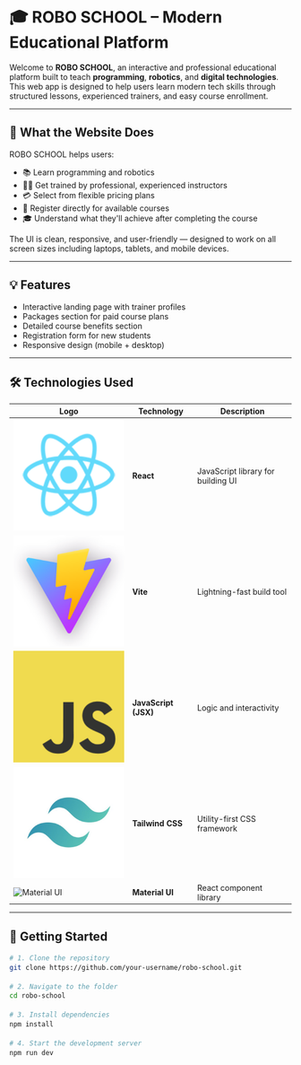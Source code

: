 # 🎓 ROBO SCHOOL – Modern Educational Platform

Welcome to **ROBO SCHOOL**, an interactive and professional educational platform built to teach **programming**, **robotics**, and **digital technologies**. This web app is designed to help users learn modern tech skills through structured lessons, experienced trainers, and easy course enrollment.

---

## 📌 What the Website Does

ROBO SCHOOL helps users:

- 📚 Learn programming and robotics
- 🧑‍🏫 Get trained by professional, experienced instructors
- 💳 Select from flexible pricing plans
- 📝 Register directly for available courses
- 🎓 Understand what they'll achieve after completing the course

The UI is clean, responsive, and user-friendly — designed to work on all screen sizes including laptops, tablets, and mobile devices.

---

## 💡 Features

- Interactive landing page with trainer profiles
- Packages section for paid course plans
- Detailed course benefits section
- Registration form for new students
- Responsive design (mobile + desktop)

---

## 🛠 Technologies Used

| Logo | Technology        | Description                                      |
|------|-------------------|--------------------------------------------------|
| ![React](https://raw.githubusercontent.com/github/explore/main/topics/react/react.png) | **React**            | JavaScript library for building UI             |
| ![Vite](https://raw.githubusercontent.com/github/explore/main/topics/vite/vite.png) | **Vite**             | Lightning-fast build tool                      |
| ![JavaScript](https://raw.githubusercontent.com/github/explore/main/topics/javascript/javascript.png) | **JavaScript (JSX)** | Logic and interactivity                        |
| ![Tailwind](https://raw.githubusercontent.com/github/explore/main/topics/tailwind/tailwind.png) | **Tailwind CSS**     | Utility-first CSS framework                    |
| ![Material UI](https://mui.com/static/logo.png) | **Material UI**      | React component library                        |

---

## 🚀 Getting Started

```bash
# 1. Clone the repository
git clone https://github.com/your-username/robo-school.git

# 2. Navigate to the folder
cd robo-school

# 3. Install dependencies
npm install

# 4. Start the development server
npm run dev
